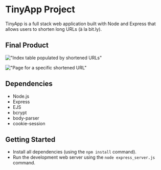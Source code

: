 # TinyApp Project

TinyApp is a full stack web application built with Node and Express that allows users to shorten long URLs (à la bit.ly).

## Final Product

!["Index table populated by shortened URLs"](/assets/images/myURLs.png)

!["Page for a specific shortened URL"](/assets/images/tinyURL.png)

## Dependencies

- Node.js
- Express
- EJS
- bcrypt
- body-parser
- cookie-session

## Getting Started

- Install all dependencies (using the `npm install` command).
- Run the development web server using the `node express_server.js` command.